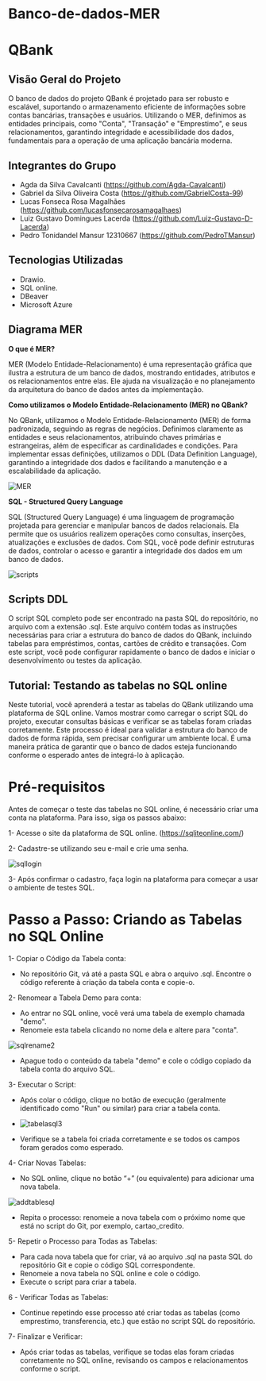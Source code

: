 # Banco-de-dados-MER

# QBank

## Visão Geral do Projeto

O banco de dados do projeto QBank é projetado para ser robusto e escalável, suportando o armazenamento eficiente de informações sobre contas bancárias, transações e usuários. Utilizando o MER, definimos as entidades principais, como "Conta", "Transação" e "Emprestimo", e seus relacionamentos, garantindo integridade e acessibilidade dos dados, fundamentais para a operação de uma aplicação bancária moderna.

## Integrantes do Grupo

- Agda da Silva Cavalcanti (https://github.com/Agda-Cavalcanti)
- Gabriel da Silva Oliveira Costa (https://github.com/GabrielCosta-99)
- Lucas Fonseca Rosa Magalhães (https://github.com/lucasfonsecarosamagalhaes)
- Luiz Gustavo Domingues Lacerda (https://github.com/Luiz-Gustavo-D-Lacerda)
- Pedro Tonidandel Mansur 12310667 (https://github.com/PedroTMansur)

## Tecnologias Utilizadas

- Drawio.
- SQL online.
- DBeaver
- Microsoft Azure
  
## Diagrama MER 

**O que é MER?**

MER (Modelo Entidade-Relacionamento) é uma representação gráfica que ilustra a estrutura de um banco de dados, mostrando entidades, atributos e os relacionamentos entre elas. Ele ajuda na visualização e no planejamento da arquitetura do banco de dados antes da implementação.

**Como utilizamos o Modelo Entidade-Relacionamento (MER) no QBank?**

No QBank, utilizamos o Modelo Entidade-Relacionamento (MER) de forma padronizada, seguindo as regras de negócios. Definimos claramente as entidades e seus relacionamentos, atribuindo chaves primárias e estrangeiras, além de especificar as cardinalidades e condições. Para implementar essas definições, utilizamos o DDL (Data Definition Language), garantindo a integridade dos dados e facilitando a manutenção e a escalabilidade da aplicação.

![MER](https://github.com/user-attachments/assets/5b3a2eb1-e085-4834-9593-99c59eff04c3)


**SQL - Structured Query Language**

SQL (Structured Query Language) é uma linguagem de programação projetada para gerenciar e manipular bancos de dados relacionais. Ela permite que os usuários realizem operações como consultas, inserções, atualizações e exclusões de dados. Com SQL, você pode definir estruturas de dados, controlar o acesso e garantir a integridade dos dados em um banco de dados.

![scripts](https://github.com/user-attachments/assets/bd755d97-2a72-42b2-87be-eb8b5f18c1d5)

## Scripts DDL
O script SQL completo pode ser encontrado na pasta SQL do repositório, no arquivo com a extensão .sql. Este arquivo contém todas as instruções necessárias para criar a estrutura do banco de dados do QBank, incluindo tabelas para empréstimos, contas, cartões de crédito e transações. Com este script, você pode configurar rapidamente o banco de dados e iniciar o desenvolvimento ou testes da aplicação.

## Tutorial: Testando as tabelas no SQL online

Neste tutorial, você aprenderá a testar as tabelas do QBank utilizando uma plataforma de SQL online. Vamos mostrar como carregar o script SQL do projeto, executar consultas básicas e verificar se as tabelas foram criadas corretamente. Este processo é ideal para validar a estrutura do banco de dados de forma rápida, sem precisar configurar um ambiente local. É uma maneira prática de garantir que o banco de dados esteja funcionando conforme o esperado antes de integrá-lo à aplicação.

# Pré-requisitos

Antes de começar o teste das tabelas no SQL online, é necessário criar uma conta na plataforma. Para isso, siga os passos abaixo:

1- Acesse o site da plataforma de SQL online. (https://sqliteonline.com/)

2- Cadastre-se utilizando seu e-mail e crie uma senha.

![sqllogin](https://github.com/user-attachments/assets/a44fd5a3-16e7-4212-bed2-cdc2b5dc4439)

3- Após confirmar o cadastro, faça login na plataforma para começar a usar o ambiente de testes SQL.

# Passo a Passo: Criando as Tabelas no SQL Online

1- Copiar o Código da Tabela conta:

- No repositório Git, vá até a pasta SQL e abra o arquivo .sql. Encontre o código referente à criação da tabela conta e copie-o.

2- Renomear a Tabela Demo para conta:

- Ao entrar no SQL online, você verá uma tabela de exemplo chamada "demo".
- Renomeie esta tabela clicando no nome dela e altere para "conta".

![sqlrename2](https://github.com/user-attachments/assets/d6684ebb-0ba3-488c-b27d-f9a4781ceeca)
  
- Apague todo o conteúdo da tabela "demo" e cole o código copiado da tabela conta do arquivo SQL.
  
3- Executar o Script:

- Após colar o código, clique no botão de execução (geralmente identificado como "Run" ou similar) para criar a tabela conta.
- 
  ![tabelasql3](https://github.com/user-attachments/assets/1a30789f-6482-408a-89ee-60aed603442f)

- Verifique se a tabela foi criada corretamente e se todos os campos foram gerados como esperado.
  
4- Criar Novas Tabelas:

- No SQL online, clique no botão “+” (ou equivalente) para adicionar uma nova tabela.

![addtablesql](https://github.com/user-attachments/assets/fa68c3c3-a1bd-458a-877b-a170f286a1f2)
  
- Repita o processo: renomeie a nova tabela com o próximo nome que está no script do Git, por exemplo, cartao_credito.
  
5- Repetir o Processo para Todas as Tabelas:

- Para cada nova tabela que for criar, vá ao arquivo .sql na pasta SQL do repositório Git e copie o código SQL correspondente.
- Renomeie a nova tabela no SQL online e cole o código.
- Execute o script para criar a tabela.
  
6 - Verificar Todas as Tabelas:

- Continue repetindo esse processo até criar todas as tabelas (como emprestimo, transferencia, etc.) que estão no script SQL do repositório.
  
7- Finalizar e Verificar:

- Após criar todas as tabelas, verifique se todas elas foram criadas corretamente no SQL online, revisando os campos e relacionamentos conforme o script.


